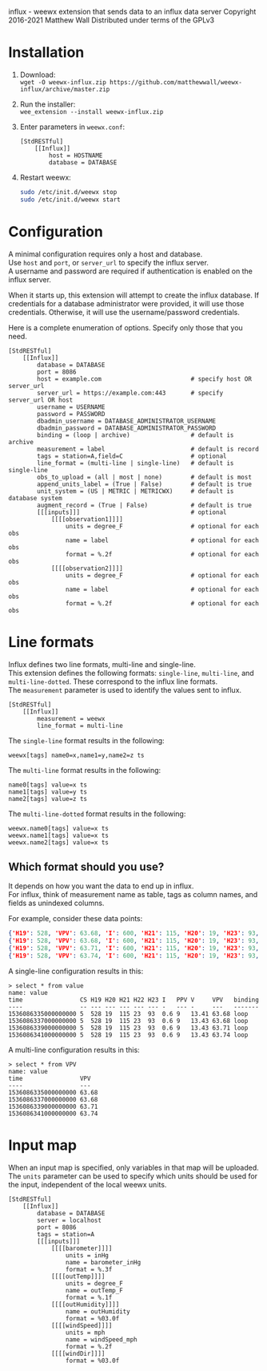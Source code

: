 influx - weewx extension that sends data to an influx data server
Copyright 2016-2021 Matthew Wall
Distributed under terms of the GPLv3

# Installation

1. Download:  
   `wget -O weewx-influx.zip https://github.com/matthewwall/weewx-influx/archive/master.zip`

2. Run the installer:  
   `wee_extension --install weewx-influx.zip`

3. Enter parameters in `weewx.conf`:
   ```
   [StdRESTful]
       [[Influx]]
           host = HOSTNAME
           database = DATABASE
   ```
4. Restart weewx:
   ```bash
   sudo /etc/init.d/weewx stop
   sudo /etc/init.d/weewx start
   ```

# Configuration

A minimal configuration requires only a host and database.  
Use `host` and `port`, or `server_url` to specify the influx server.  
A username and password are required if authentication is enabled on the influx server.

When it starts up, this extension will attempt to create the influx database. If credentials for a database administrator were provided, it will use those credentials.
Otherwise, it will use the username/password credentials.

Here is a complete enumeration of options. Specify only those that you need.

```
[StdRESTful]
    [[Influx]]
        database = DATABASE
        port = 8086
        host = example.com                         # specify host OR server_url
        server_url = https://example.com:443       # specify server_url OR host
        username = USERNAME
        password = PASSWORD
        dbadmin_username = DATABASE_ADMINISTRATOR_USERNAME
        dbadmin_password = DATABASE_ADMINISTRATOR_PASSWORD
        binding = (loop | archive)                 # default is archive
        measurement = label                        # default is record
        tags = station=A,field=C                   # optional
        line_format = (multi-line | single-line)   # default is single-line
        obs_to_upload = (all | most | none)        # default is most
        append_units_label = (True | False)        # default is true
        unit_system = (US | METRIC | METRICWX)     # default is database system
        augment_record = (True | False)            # default is true
        [[[inputs]]]                               # optional
            [[[[observation1]]]]
                units = degree_F                   # optional for each obs
                name = label                       # optional for each obs
                format = %.2f                      # optional for each obs
            [[[[observation2]]]]
                units = degree_F                   # optional for each obs
                name = label                       # optional for each obs
                format = %.2f                      # optional for each obs
```

# Line formats

Influx defines two line formats, multi-line and single-line.  
This extension defines the following formats: `single-line`, `multi-line`, and `multi-line-dotted`.
These correspond to the influx line formats.  
The `measurement` parameter is used to identify the values sent to influx.

```
[StdRESTful]
    [[Influx]]
        measurement = weewx
        line_format = multi-line
```

The `single-line` format results in the following:

```
weewx[tags] name0=x,name1=y,name2=z ts
```

The `multi-line` format results in the following:

```
name0[tags] value=x ts
name1[tags] value=y ts
name2[tags] value=z ts
```

The `multi-line-dotted` format results in the following:

```
weewx.name0[tags] value=x ts
weewx.name1[tags] value=x ts
weewx.name2[tags] value=x ts
```

## Which format should you use?

It depends on how you want the data to end up in
influx.  
For influx, think of measurement name as table, tags as column names,
and fields as unindexed columns.

For example, consider these data points:

```json
{'H19': 528, 'VPV': 63.68, 'I': 600, 'H21': 115, 'H20': 19, 'H23': 93, 'H22': 23, 'V': 13.41, 'CS': 5, 'PPV': 9}
{'H19': 528, 'VPV': 63.68, 'I': 600, 'H21': 115, 'H20': 19, 'H23': 93, 'H22': 23, 'V': 14.43, 'CS': 5, 'PPV': 9}
{'H19': 528, 'VPV': 63.71, 'I': 600, 'H21': 115, 'H20': 19, 'H23': 93, 'H22': 23, 'V': 13.43, 'CS': 5, 'PPV': 9}
{'H19': 528, 'VPV': 63.74, 'I': 600, 'H21': 115, 'H20': 19, 'H23': 93, 'H22': 23, 'V': 13.43, 'CS': 5, 'PPV': 9}
```

A single-line configuration results in this:

```
> select * from value
name: value
time                CS H19 H20 H21 H22 H23 I   PPV V     VPV   binding
----                -- --- --- --- --- --- -   --- -     ---   -------
1536086335000000000 5  528 19  115 23  93  0.6 9   13.41 63.68 loop
1536086337000000000 5  528 19  115 23  93  0.6 9   13.43 63.68 loop
1536086339000000000 5  528 19  115 23  93  0.6 9   13.43 63.71 loop
1536086341000000000 5  528 19  115 23  93  0.6 9   13.43 63.74 loop
```

A multi-line configuration results in this:

```
> select * from VPV
name: value
time                VPV
----                ---
1536086335000000000 63.68
1536086337000000000 63.68
1536086339000000000 63.71
1536086341000000000 63.74
```

# Input map

When an input map is specified, only variables in that map will be uploaded.  
The `units` parameter can be used to specify which units should be used for the input, independent of the local weewx units.

```
[StdRESTful]
    [[Influx]]
        database = DATABASE
        server = localhost
        port = 8086
        tags = station=A
        [[[inputs]]]
            [[[[barometer]]]]
                units = inHg
                name = barometer_inHg
                format = %.3f
            [[[[outTemp]]]]
                units = degree_F
                name = outTemp_F
                format = %.1f
            [[[[outHumidity]]]]
                name = outHumidity
                format = %03.0f
            [[[[windSpeed]]]]
                units = mph
                name = windSpeed_mph
                format = %.2f
            [[[[windDir]]]]
                format = %03.0f
```
